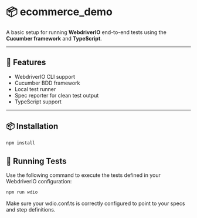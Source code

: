 # 📦 ecommerce_demo

A basic setup for running **WebdriverIO** end-to-end tests using the **Cucumber framework** and **TypeScript**.

---

## 🚀 Features

- WebdriverIO CLI support
- Cucumber BDD framework
- Local test runner
- Spec reporter for clean test output
- TypeScript support

---

## 📦 Installation

```bash
npm install
```

## 🧪 Running Tests

Use the following command to execute the tests defined in your WebdriverIO configuration:

```bash
npm run wdio
```
Make sure your wdio.conf.ts is correctly configured to point to your specs and step definitions.
